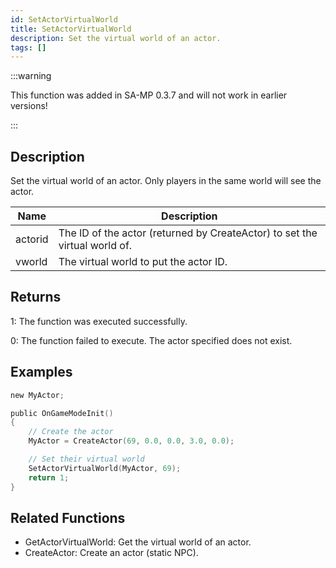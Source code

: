 ```yaml
---
id: SetActorVirtualWorld
title: SetActorVirtualWorld
description: Set the virtual world of an actor.
tags: []
---
```


:::warning

This function was added in SA-MP 0.3.7 and will not work in earlier versions!

:::

## Description

Set the virtual world of an actor. Only players in the same world will see the actor.

| Name    | Description                                                                |
| ------- | -------------------------------------------------------------------------- |
| actorid | The ID of the actor (returned by CreateActor) to set the virtual world of. |
| vworld  | The virtual world to put the actor ID.                                     |

## Returns

1: The function was executed successfully.

0: The function failed to execute. The actor specified does not exist.

## Examples

```c
new MyActor;

public OnGameModeInit()
{
    // Create the actor
    MyActor = CreateActor(69, 0.0, 0.0, 3.0, 0.0);

    // Set their virtual world
    SetActorVirtualWorld(MyActor, 69);
    return 1;
}
```

## Related Functions

- GetActorVirtualWorld: Get the virtual world of an actor.
- CreateActor: Create an actor (static NPC).
